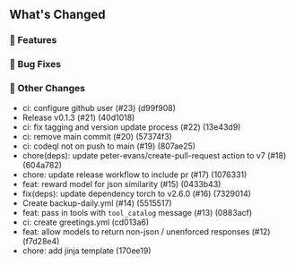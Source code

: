 ## What's Changed
### 🚀 Features

### 🐛 Bug Fixes

### 🔧 Other Changes
* ci: configure github user (#23) (d99f908)
* Release v0.1.3 (#21) (40d1018)
* ci: fix tagging and version update process (#22) (13e43d9)
* ci: remove main commit (#20) (57374f3)
* ci: codeql not on push to main (#19) (807ae25)
* chore(deps): update peter-evans/create-pull-request action to v7 (#18) (604a782)
* chore: update release workflow to include pr (#17) (1076331)
* feat: reward model for json similarity (#15) (0433b43)
* fix(deps): update dependency torch to v2.6.0 (#16) (7329014)
* Create backup-daily.yml (#14) (5515517)
* feat: pass in tools with `tool_catalog` message (#13) (0883acf)
* ci: create greetings.yml (cd013a6)
* feat: allow models to return non-json / unenforced responses (#12) (f7d28e4)
* chore: add jinja template (170ee19)
